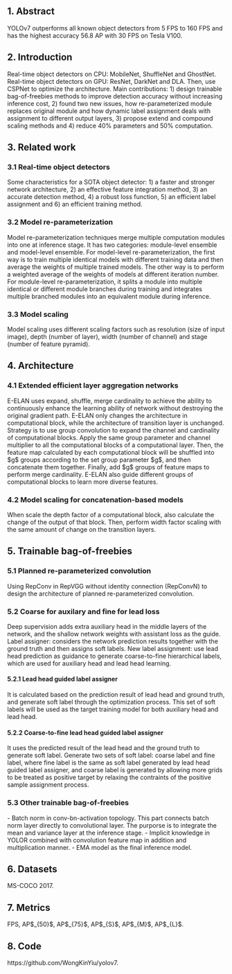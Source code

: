 <h2>1. Abstract</h2>
YOLOv7 outperforms all known object detectors from 5 FPS to 160 FPS and has the highest accuracy 56.8 AP with 30 FPS on Tesla V100.
<h2>2. Introduction</h2>
Real-time object detectors on CPU: MobileNet, ShuffleNet and GhostNet. Real-time object detectors on GPU: ResNet, DarkNet and DLA. Then, use CSPNet to optimize the architecture. Main contributions: 1) design trainable bag-of-freebies methods to improve detection accuracy without increasing inference cost, 2) found two new issues, how re-parameterized module replaces original module and how dynamic label assignment deals with assignment to different output layers, 3) propose extend and compound scaling methods and 4) reduce 40% parameters and 50% computation.
<h2>3. Related work</h2>
<h3>3.1 Real-time object detectors</h3>
Some characteristics for a SOTA object detector: 1) a faster and stronger network architecture, 2) an effective feature integration method, 3) an accurate detection method, 4) a robust loss function, 5) an efficient label assignment and 6) an efficient training method.
<h3>3.2 Model re-parameterization</h3>
Model re-parameterization techniques merge multiple computation modules into one at inference stage. It has two categories: module-level ensemble and model-level ensemble. For model-level re-parameterization, the first way is to train multiple identical models with different training data and then average the weights of multiple trained models. The other way is to perform a weighted average of the weights of models at different iteration number. For module-level re-parameterization, it splits a module into multiple identical or different module branches during training and integrates multiple branched modules into an equivalent module during inference.
<h3>3.3 Model scaling</h3>
Model scaling uses different scaling factors such as resolution (size of input image), depth (number of layer), width (number of channel) and stage (number of feature pyramid).
<h2>4. Architecture</h2>
<h3>4.1 Extended efficient layer aggregation networks</h3>
E-ELAN uses expand, shuffle, merge cardinality to achieve the ability to continuously enhance the learning ability of network without destroying the original gradient path. E-ELAN only changes the architecture in computational block, while the architecture of transition layer is unchanged. Strategy is to use group convolution to expand the channel and cardinality of computational blocks. Apply the same group parameter and channel multiplier to all the computational blocks of a computational layer. Then, the feature map calculated by each computational block will be shuffled into $g$ groups according to the set group parameter $g$, and then concatenate them together. Finally, add $g$ groups of feature maps to perform merge cardinality. E-ELAN also guide different groups of computational blocks to learn more diverse features.
<h3>4.2 Model scaling for concatenation-based models</h3>
When scale the depth factor of a computational block, also calculate the change of the output of that block. Then, perform width factor scaling with the same amount of change on the transition layers.
<h2>5. Trainable bag-of-freebies</h2>
<h3>5.1 Planned re-parameterized convolution</h3>
Using RepConv in RepVGG without identity connection (RepConvN) to design the architecture of planned re-parameterized convolution. 
<h3>5.2 Coarse for auxilary and fine for lead loss</h3>
Deep supervision adds extra auxiliary head in the middle layers of the network, and the shallow network weights with assistant loss as the guide. Label assigner: considers the network prediction results together with the ground truth and then assigns soft labels. New label assignment: use lead head prediction as guidance to generate coarse-to-fine hierarchical labels, which are used for auxiliary head and lead head learning.
<h4>5.2.1 Lead head guided label assigner</h4>
It is calculated based on the prediction result of lead head and ground truth, and generate soft label through the optimization process. This set of soft labels will be used as the target training model for both auxiliary head and lead head.
<h4>5.2.2 Coarse-to-fine lead head guided label assigner</h4>
It uses the predicted result of the lead head and the ground truth to generate soft label. Generate two sets of soft label: coarse label and fine label, where fine label is the same as soft label generated by lead head guided label assigner, and coarse label is generated by allowing more grids to be treated as positive target by relaxing the contraints of the positive sample assignment process.
<h3>5.3 Other trainable bag-of-freebies</h3>
- Batch norm in conv-bn-activation topology. This part connects batch norm layer directly to convolutional layer. The purporse is to integrate the mean and variance layer at the inference stage.
- Implicit knowledge in YOLOR combined with convolution feature map in addition and multiplication manner.
- EMA model as the final inference model.
<h2>6. Datasets</h2>
MS-COCO 2017.
<h2>7. Metrics</h2>
FPS, AP$_{50}$, AP$_{75}$, AP$_{S}$, AP$_{M}$, AP$_{L}$.
<h2>8. Code</h2>
https://github.com/WongKinYiu/yolov7.